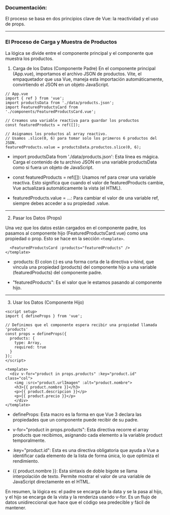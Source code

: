 ### Documentación:
 El proceso se basa en dos principios clave de Vue: la reactividad y el uso de props.
  
---
### El Proceso de Carga y Muestra de Productos
La lógica se divide entre el componente principal y el componente que muestra los productos.

1. Carga de los Datos (Componente Padre)
En el componente principal (App.vue), importamos el archivo JSON de productos. Vite, el empaquetador que usa Vue, maneja esta importación automáticamente, convirtiendo el JSON en un objeto JavaScript.

```
// App.vue
import { ref } from 'vue';
import productsData from './data/products.json';
import FeaturedProductsCard from './components/FeaturedProductsCard.vue';

// Creamos una variable reactiva para guardar los productos
const featuredProducts = ref([]);

// Asignamos los productos al array reactivo.
// Usamos .slice(0, 6) para tomar solo los primeros 6 productos del JSON.
featuredProducts.value = productsData.productos.slice(0, 6);
```
- import productsData from './data/products.json': Esta línea es mágica. Carga el contenido de tu archivo JSON en una variable productsData como si fuera un objeto de JavaScript.

- const featuredProducts = ref([]): Usamos ref para crear una variable reactiva. Esto significa que cuando el valor de featuredProducts cambie, Vue actualizará automáticamente la vista (el HTML).

- featuredProducts.value = ...: Para cambiar el valor de una variable ref, siempre debes acceder a su propiedad .value.

---

2. Pasar los Datos (Props)

Una vez que los datos están cargados en el componente padre, los pasamos al componente hijo (FeaturedProductsCard.vue) como una propiedad o prop. Esto se hace en la sección ```<template>```.

```<template>
  <FeaturedProductsCard :products="featuredProducts" />
</template>
```

- :products: El colon (:) es una forma corta de la directiva v-bind, que vincula una propiedad (products) del componente hijo a una variable (featuredProducts) del componente padre.

- "featuredProducts": Es el valor que le estamos pasando al componente hijo.

---

3. Usar los Datos (Componente Hijo)

```// FeaturedProductsCard.vue
<script setup>
import { defineProps } from 'vue';

// Definimos que el componente espera recibir una propiedad llamada 'products'
const props = defineProps({
  products: {
    type: Array,
    required: true
  }
});
</script>

<template>
  <div v-for="product in props.products" :key="product.id" class="col">
    <img :src="product.urlImagen" :alt="product.nombre">
    <h3>{{ product.nombre }}</h3>
    <p>{{ product.descripcion }}</p>
    <p>{{ product.precio }}</p>
    </div>
</template>
```

- defineProps: Esta macro es la forma en que Vue 3 declara las propiedades que un componente puede recibir de su padre.

- v-for="product in props.products": Esta directiva recorre el array products que recibimos, asignando cada elemento a la variable product temporalmente.

- :key="product.id": Esta es una directiva obligatoria que ayuda a Vue a identificar cada elemento de la lista de forma única, lo que optimiza el rendimiento.

- {{ product.nombre }}: Esta sintaxis de doble bigote se llama interpolación de texto. Permite mostrar el valor de una variable de JavaScript directamente en el HTML.

En resumen, la lógica es: el padre se encarga de la data y se la pasa al hijo, y el hijo se encarga de la vista y la renderiza usando v-for. Es un flujo de datos unidireccional que hace que el código sea predecible y fácil de mantener.